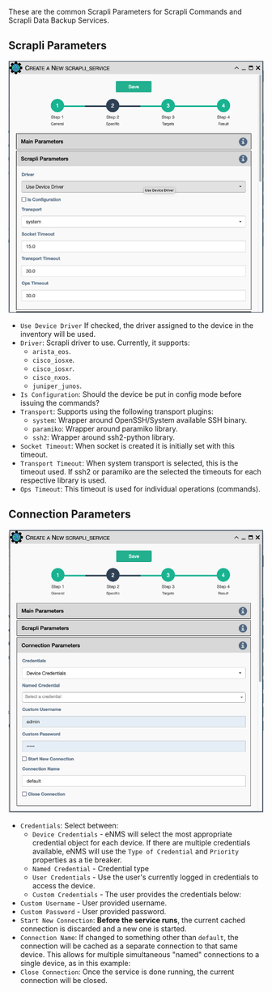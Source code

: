 These are the common Scrapli Parameters for Scrapli Commands and Scrapli Data Backup
Services.

## Scrapli Parameters

![Scrapli Common Parameters](../../_static/automation/builtin_service_types/scrapli_parameters.png)

- `Use Device Driver` If checked, the driver assigned to the device in
    the inventory will be used.
- `Driver`: Scrapli driver to use. Currently, it supports:
    - `arista_eos`.
    - `cisco_iosxe`.
    - `cisco_iosxr`.
    - `cisco_nxos`.
    - `juniper_junos`.
- `Is Configuration`:  Should the device be put in config mode before
  issuing the commands?
- `Transport`: Supports using the following transport plugins:
    - `system`: Wrapper around OpenSSH/System available SSH binary.
    - `paramiko`: Wrapper around paramiko library.
    - `ssh2`: Wrapper around ssh2-python library.
- `Socket Timeout`: When socket is created it is initially set with this timeout.
- `Transport Timeout`: When system transport is selected, this is the timeout used.
If ssh2 or paramiko are the selected the timeouts for each respective library is used.
- `Ops Timeout`: This timeout is used for individual operations (commands).
    
## Connection Parameters

![Scrapli Common Parameters](../../_static/automation/builtin_service_types/netmiko_connection_parameters.png)

- `Credentials`: Select between:
    - `Device Credentials` - eNMS will select the most appropriate credential
      object for each device. If there are multiple credentials available, eNMS
      will use the `Type of Credential` and `Priority` properties as a tie
      breaker.
    - `Named Credential` - Credential type
    - `User Credentials` - Use the user's currently logged in credentials to
      access the device.
    - `Custom Credentials` - The user provides the credentials below:
- `Custom Username` - User provided username.
- `Custom Password` - User provided password.
- `Start New Connection`: **Before the service runs**, the current
  cached connection is discarded and a new one is started.
- `Connection Name`: If changed to something other than `default`, the
  connection will be cached as a separate connection to that same device.
  This allows for multiple simultaneous "named" connections to a single
  device, as in this example:
- `Close Connection`: Once the service is done running, the current
  connection will be closed.
